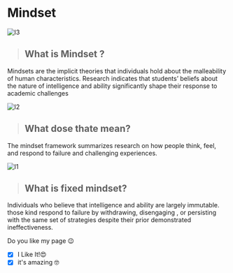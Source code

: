 # Mindset
![I3](https://image.freepik.com/free-vector/two-businessman-different-thinking-fixed-mindset-vs-growth-mindset-success-concept_101179-641.jpg)

> ## What is Mindset ?


 Mindsets are the implicit theories that individuals hold about the malleability of human characteristics. Research indicates that students’ beliefs about the nature of intelligence and ability significantly shape their response to academic challenges

![I2](https://www.hollywoodeyesflorida.com/wp-content/uploads/2019/03/child_questions_glasses_istock_000045071152_large.jpg)

> ## What dose thate mean?





 The mindset framework summarizes research on how people think, feel, and respond to failure and challenging experiences.
 
  ![I1](https://fulcrumconnection.com/blog/wp-content/uploads/2019/03/growth-mindset-vs-fixed-mindset.png)

 > ## What is  fixed mindset?
 



Individuals who believe that intelligence and ability are largely immutable. those kind  respond to failure by withdrawing, disengaging , or persisting with the same set of strategies despite their prior demonstrated ineffectiveness.

Do you like my page 😉
- [x] I Like It!😍
- [x] it's amazing 🤓
